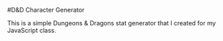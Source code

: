#D&D Character Generator

This is a simple Dungeons & Dragons stat generator that I created
for my JavaScript class.